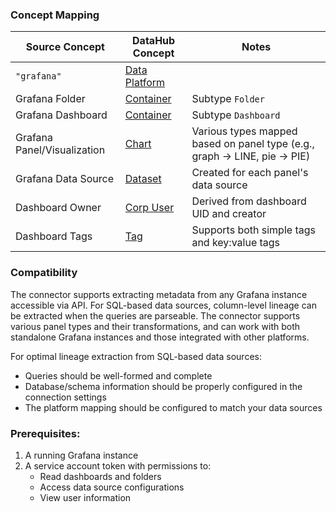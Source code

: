 ### Concept Mapping

| Source Concept | DataHub Concept                                           | Notes |
| -------------- |-----------------------------------------------------------| ----- |
| `"grafana"` | [Data Platform](../../metamodel/entities/dataPlatform.md) | |
| Grafana Folder | [Container](../../metamodel/entities/container.md)        | Subtype `Folder` |
| Grafana Dashboard | [Container](../../metamodel/entities/container.md)        | Subtype `Dashboard` |
| Grafana Panel/Visualization | [Chart](../../metamodel/entities/chart.md)                | Various types mapped based on panel type (e.g., graph → LINE, pie → PIE) |
| Grafana Data Source | [Dataset](../../metamodel/entities/dataset.md)            | Created for each panel's data source |
| Dashboard Owner | [Corp User](../../metamodel/entities/corpuser.md)         | Derived from dashboard UID and creator |
| Dashboard Tags | [Tag](../../metamodel/entities/tag.md)                    | Supports both simple tags and key:value tags |

### Compatibility

The connector supports extracting metadata from any Grafana instance accessible via API. For SQL-based data sources, column-level lineage can be extracted when the queries are parseable. The connector supports various panel types and their transformations, and can work with both standalone Grafana instances and those integrated with other platforms.

For optimal lineage extraction from SQL-based data sources:
- Queries should be well-formed and complete
- Database/schema information should be properly configured in the connection settings
- The platform mapping should be configured to match your data sources

### Prerequisites:
1. A running Grafana instance
2. A service account token with permissions to:
   - Read dashboards and folders
   - Access data source configurations
   - View user information